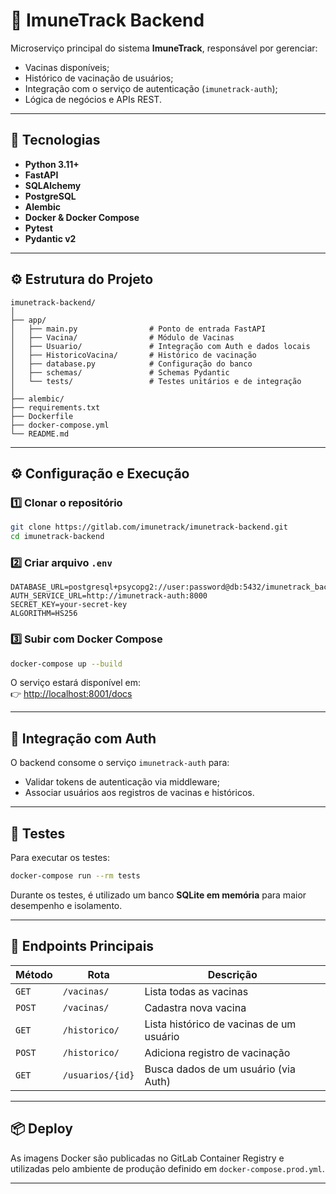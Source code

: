 # 💉 ImuneTrack Backend

Microserviço principal do sistema **ImuneTrack**, responsável por gerenciar:
- Vacinas disponíveis;
- Histórico de vacinação de usuários;
- Integração com o serviço de autenticação (`imunetrack-auth`);
- Lógica de negócios e APIs REST.

---

## 🚀 Tecnologias

- **Python 3.11+**
- **FastAPI**
- **SQLAlchemy**
- **PostgreSQL**
- **Alembic**
- **Docker & Docker Compose**
- **Pytest**
- **Pydantic v2**

---

## ⚙️ Estrutura do Projeto

```
imunetrack-backend/
│
├── app/
│   ├── main.py                # Ponto de entrada FastAPI
│   ├── Vacina/                # Módulo de Vacinas
│   ├── Usuario/               # Integração com Auth e dados locais
│   ├── HistoricoVacina/       # Histórico de vacinação
│   ├── database.py            # Configuração do banco
│   ├── schemas/               # Schemas Pydantic
│   └── tests/                 # Testes unitários e de integração
│
├── alembic/
├── requirements.txt
├── Dockerfile
├── docker-compose.yml
└── README.md
```

---

## ⚙️ Configuração e Execução

### 1️⃣ Clonar o repositório

```bash
git clone https://gitlab.com/imunetrack/imunetrack-backend.git
cd imunetrack-backend
```

### 2️⃣ Criar arquivo `.env`

```
DATABASE_URL=postgresql+psycopg2://user:password@db:5432/imunetrack_backend
AUTH_SERVICE_URL=http://imunetrack-auth:8000
SECRET_KEY=your-secret-key
ALGORITHM=HS256
```

### 3️⃣ Subir com Docker Compose

```bash
docker-compose up --build
```

O serviço estará disponível em:  
👉 [http://localhost:8001/docs](http://localhost:8001/docs)

---

## 🔗 Integração com Auth

O backend consome o serviço `imunetrack-auth` para:
- Validar tokens de autenticação via middleware;
- Associar usuários aos registros de vacinas e históricos.

---

## 🧪 Testes

Para executar os testes:

```bash
docker-compose run --rm tests
```

Durante os testes, é utilizado um banco **SQLite em memória** para maior desempenho e isolamento.

---

## 🔑 Endpoints Principais

| Método | Rota | Descrição |
|--------|------|------------|
| `GET` | `/vacinas/` | Lista todas as vacinas |
| `POST` | `/vacinas/` | Cadastra nova vacina |
| `GET` | `/historico/` | Lista histórico de vacinas de um usuário |
| `POST` | `/historico/` | Adiciona registro de vacinação |
| `GET` | `/usuarios/{id}` | Busca dados de um usuário (via Auth) |

---

## 📦 Deploy

As imagens Docker são publicadas no GitLab Container Registry e utilizadas pelo ambiente de produção definido em `docker-compose.prod.yml`.

---
